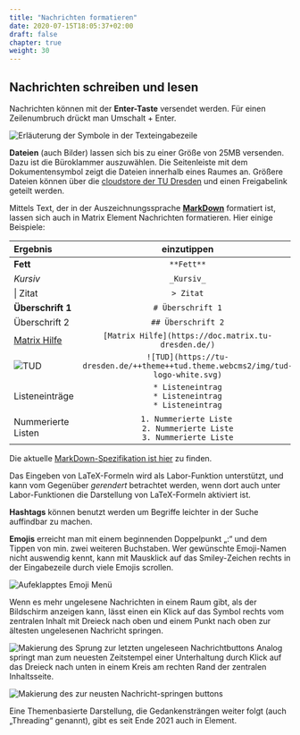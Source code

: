 ```yaml
---
title: "Nachrichten formatieren"
date: 2020-07-15T18:05:37+02:00
draft: false
chapter: true
weight: 30
---
```


## Nachrichten schreiben und lesen

Nachrichten können mit der **Enter-Taste** versendet werden. Für einen Zeilenumbruch drückt man Umschalt + Enter.

![Erläuterung der Symbole in der Texteingabezeile](/images/01_Textformatting_de.png)

**Dateien** (auch Bilder) lassen sich bis zu einer Größe von 25MB versenden. Dazu ist die Büroklammer auszuwählen. Die Seitenleiste mit dem Dokumentensymbol zeigt die Dateien innerhalb eines Raumes an. Größere Dateien können über die [cloudstore der TU Dresden](https://cloudstore.zih.tu-dresden.de) und einen Freigabelink geteilt werden.

Mittels Text, der in der Auszeichnungssprache [**MarkDown**](https://de.wikipedia.org/wiki/Markdown) formatiert ist, lassen sich auch in Matrix Element Nachrichten formatieren. Hier einige Beispiele:

| Ergebnis                                                                        | einzutippen                                                                                    |
|:------------------------------------------------------------------------------- |:----------------------------------------------------------------------------------------------:|
| **Fett**                                                                        | ```**Fett**```                                                                                 |
| *Kursiv*                                                                        | ```_Kursiv_```                                                                                 |
| \| Zitat                                                                        | ```> Zitat```                                                                                  |
| **Überschrift 1**                                                               | ```# Überschrift 1```                                                                          |
| Überschrift 2                                                                   | ```## Überschrift 2```                                                                         |
| [Matrix Hilfe](https://doc.matrix.tu-dresden.de/)                               | ```[Matrix Hilfe](https://doc.matrix.tu-dresden.de/)```                                        |
| ![TUD](https://tu-dresden.de/++theme++tud.theme.webcms2/img/tud-logo-white.svg) | ```![TUD](https://tu-dresden.de/++theme++tud.theme.webcms2/img/tud-logo-white.svg)```          |
| Listeneinträge                                                                  | ```* Listeneintrag```<br/>```* Listeneintrag```<br/>```* Listeneintrag```<br/>                 |
| Nummerierte Listen                                                              | ```1. Nummerierte Liste``` <br/>```2. Nummerierte Liste```<br/>```3. Nummerierte Liste```<br/> |

Die aktuelle [MarkDown-Spezifikation ist hier](https://spec.commonmark.org/current/) zu finden.

Das Eingeben von LaTeX-Formeln wird als Labor-Funktion unterstützt, und kann vom Gegenüber *gerendert* betrachtet werden, wenn dort auch unter Labor-Funktionen die Darstellung von LaTeX-Formeln aktiviert ist.

**Hashtags** können benutzt werden um Begriffe leichter in der Suche auffindbar zu machen.

**Emojis** erreicht man mit einem beginnenden Doppelpunkt „:“ und dem Tippen von min. zwei weiteren Buchstaben. Wer gewünschte Emoji-Namen nicht auswendig kennt, kann mit Mausklick auf das Smiley-Zeichen rechts in der Eingabezeile durch viele Emojis scrollen.

![Aufeklapptes Emoji Menü](/images/14_Direktnachricht14.webp)

Wenn es mehr ungelesene Nachrichten in einem Raum gibt, als der Bildschirm anzeigen kann, lässt einen ein Klick auf das Symbol rechts vom zentralen Inhalt mit Dreieck nach oben und einem Punkt nach oben zur ältesten ungelesenen Nachricht springen.

![Makierung des Sprung zur letzten ungeleseen Nachrichtbuttons](/images/18_Sprung_hoch.webp)
Analog springt man zum neuesten Zeitstempel einer Unterhaltung durch Klick auf das Dreieck nach unten in einem Kreis am rechten Rand der zentralen Inhaltsseite.

![Makierung des zur neusten Nachricht-springen buttons](/images/18_Sprung_nach_unten.webp)

Eine Themenbasierte Darstellung, die Gedankensträngen weiter folgt (auch „Threading“ genannt), gibt es seit Ende 2021 auch in Element.
